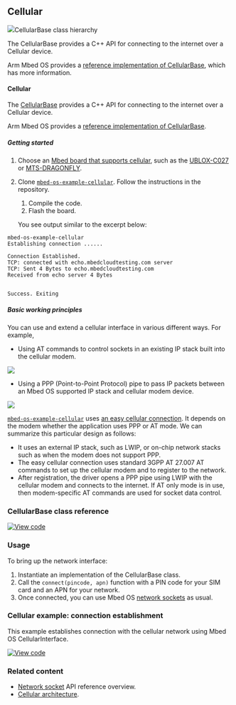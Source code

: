 <h2 id="cellular-api">Cellular</h2>

<span class="images">![](https://os-doc-builder.test.mbed.com/docs/development/mbed-os-api-doxy/class_cellular_base.png)<span>CellularBase class hierarchy</span></span>

The CellularBase provides a C++ API for connecting to the internet over a Cellular device.

Arm Mbed OS provides a [reference implementation of CellularBase](https://os-doc-builder.test.mbed.com/docs/development/mbed-os-api-doxy/_easy_cellular_connection_8h_source.html), which has more information.

#### Cellular

The [CellularBase](https://os-doc-builder.test.mbed.com/docs/development/mbed-os-api-doxy/_cellular_base_8h_source.html) provides a C++ API for connecting to the internet over a Cellular device.

Arm Mbed OS provides a [reference implementation of CellularBase](https://os-doc-builder.test.mbed.com/docs/development/mbed-os-api-doxy/_easy_cellular_connection_8h_source.html).

##### Getting started

1. Choose an [Mbed board that supports cellular](https://os.mbed.com/platforms/?mbed-enabled=15&connectivity=1), such as the [UBLOX-C027](https://os.mbed.com/platforms/u-blox-C027/) or [MTS-DRAGONFLY](https://os.mbed.com/platforms/MTS-Dragonfly/).

1. Clone [`mbed-os-example-cellular`](https://os.mbed.com/teams/mbed-os-examples/code/mbed-os-example-cellular/). Follow the instructions in the repository.

    1. Compile the code.
    1. Flash the board.

   You see output similar to the excerpt below:

```
mbed-os-example-cellular
Establishing connection ......

Connection Established.
TCP: connected with echo.mbedcloudtesting.com server
TCP: Sent 4 Bytes to echo.mbedcloudtesting.com
Received from echo server 4 Bytes


Success. Exiting
```

##### Basic working principles

You can use and extend a cellular interface in various different ways. For example,

- Using AT commands to control sockets in an existing IP stack built into the cellular modem.

<span class="images">![](https://s3-us-west-2.amazonaws.com/mbed-os-docs-images/Cell_AT.png)</span>

- Using a PPP (Point-to-Point Protocol) pipe to pass IP packets between an Mbed OS supported IP stack and cellular modem device.

<span class="images">![](https://s3-us-west-2.amazonaws.com/mbed-os-docs-images/Cell_PPP.png)</span>

[`mbed-os-example-cellular`](https://os.mbed.com/teams/mbed-os-examples/code/mbed-os-example-cellular/) uses [an easy cellular connection](https://os-doc-builder.test.mbed.com/docs/development/mbed-os-api-doxy/_easy_cellular_connection_8h_source.html). It depends on the modem whether the application uses PPP or AT mode. We can summarize this particular design as follows:

- It uses an external IP stack, such as LWIP, or on-chip network stacks such as when the modem does not support PPP.
- The easy cellular connection uses standard 3GPP AT 27.007 AT commands to set up the cellular modem and to register to the network.
- After registration, the driver opens a PPP pipe using LWIP with the cellular modem and connects to the internet. If AT only mode is in use, then modem-specific AT commands are used for socket data control.

### CellularBase class reference

[![View code](https://www.mbed.com/embed/?type=library)](http://os-doc-builder.test.mbed.com/docs/development/mbed-os-api-doxy/class_cellular_base.html)

### Usage

To bring up the network interface:

1. Instantiate an implementation of the CellularBase class.
1. Call the `connect(pincode, apn)` function with a PIN code for your SIM card and an APN for your network.
1. Once connected, you can use Mbed OS [network sockets](network-socket.html) as usual.

### Cellular example: connection establishment

This example establishes connection with the cellular network using Mbed OS CellularInterface.

[![View code](https://www.mbed.com/embed/?url=https://os.mbed.com/teams/mbed-os-examples/code/mbed-os-example-cellular/)](https://os.mbed.com/teams/mbed-os-examples/code/mbed-os-example-cellular/file/0f644d6045cf/main.cpp)

### Related content

- [Network socket](network-socket.html) API reference overview.
- [Cellular architecture](cellular.html).
